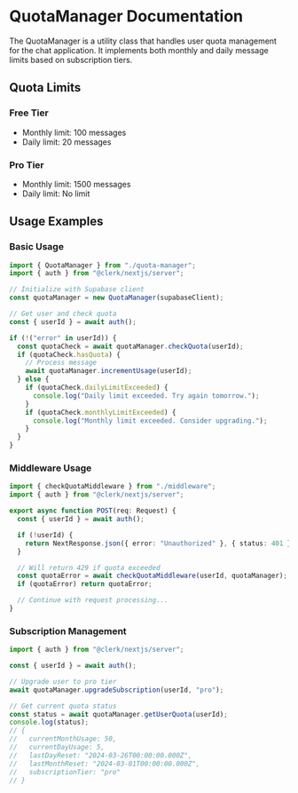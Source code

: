 # QuotaManager Documentation

The QuotaManager is a utility class that handles user quota management for the chat application. It implements both monthly and daily message limits based on subscription tiers.

## Quota Limits

### Free Tier

- Monthly limit: 100 messages
- Daily limit: 20 messages

### Pro Tier

- Monthly limit: 1500 messages
- Daily limit: No limit

## Usage Examples

### Basic Usage

```typescript
import { QuotaManager } from "./quota-manager";
import { auth } from "@clerk/nextjs/server";

// Initialize with Supabase client
const quotaManager = new QuotaManager(supabaseClient);

// Get user and check quota
const { userId } = await auth();

if (!("error" in userId)) {
  const quotaCheck = await quotaManager.checkQuota(userId);
  if (quotaCheck.hasQuota) {
    // Process message
    await quotaManager.incrementUsage(userId);
  } else {
    if (quotaCheck.dailyLimitExceeded) {
      console.log("Daily limit exceeded. Try again tomorrow.");
    }
    if (quotaCheck.monthlyLimitExceeded) {
      console.log("Monthly limit exceeded. Consider upgrading.");
    }
  }
}
```

### Middleware Usage

```typescript
import { checkQuotaMiddleware } from "./middleware";
import { auth } from "@clerk/nextjs/server";

export async function POST(req: Request) {
  const { userId } = await auth();

  if (!userId) {
    return NextResponse.json({ error: "Unauthorized" }, { status: 401 });
  }

  // Will return 429 if quota exceeded
  const quotaError = await checkQuotaMiddleware(userId, quotaManager);
  if (quotaError) return quotaError;

  // Continue with request processing...
}
```

### Subscription Management

```typescript
import { auth } from "@clerk/nextjs/server";

const { userId } = await auth();

// Upgrade user to pro tier
await quotaManager.upgradeSubscription(userId, "pro");

// Get current quota status
const status = await quotaManager.getUserQuota(userId);
console.log(status);
// {
//   currentMonthUsage: 50,
//   currentDayUsage: 5,
//   lastDayReset: "2024-03-26T00:00:00.000Z",
//   lastMonthReset: "2024-03-01T00:00:00.000Z",
//   subscriptionTier: "pro"
// }
```
